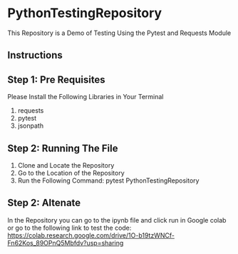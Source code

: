 # PythonTestingRepository
This Repository is a Demo of Testing Using the Pytest and Requests Module

## Instructions

## Step 1: Pre Requisites

Please Install the Following Libraries in Your Terminal
  1. requests
  2. pytest
  3. jsonpath
  
## Step 2: Running The File

  1. Clone and Locate the Repository
  2. Go to the Location of the Repository
  3. Run the Following Command:
      pytest PythonTestingRepository

## Step 2: Altenate

In the Repository you can go to the ipynb file and click run in Google colab or go to the following link to test the code:
  https://colab.research.google.com/drive/1O-b19tzWNCf-Fn62Kos_89OPnQ5Mbfdv?usp=sharing
